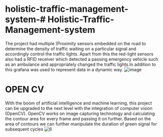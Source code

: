 # holistic-traffic-management-system-# Holistic-Traffic-Management-system
The project had multiple (Proximity sensors embedded on the road to determine the density of traffic waiting on a particular signal and accordingly control the traffic lights. Apart from this the red-light sensors also had a RFID receiver which detected a passing emergency vehicle such as an ambulance and appropriately changed the traffic lights.In addition to this grafana was used to represent data in a dynamic  way.
![image](https://user-images.githubusercontent.com/84952780/170506027-3b1c18b3-90db-4641-b290-73dca9440ade.png)




# OPEN CV
With the boom of artificial intelligence and machine learning, this project can be upgraded to the next level with the integration of computer vision (OpenCV). OpenCV works on image capturing technology and calculating the contour area for every frame and passing it on further. Based on the area of contours we can further manipulate the duration of green signal for subsequent cycles
![6](https://user-images.githubusercontent.com/84952780/170505446-30d74291-6b9c-4d08-a657-64af858bcfe1.png)
